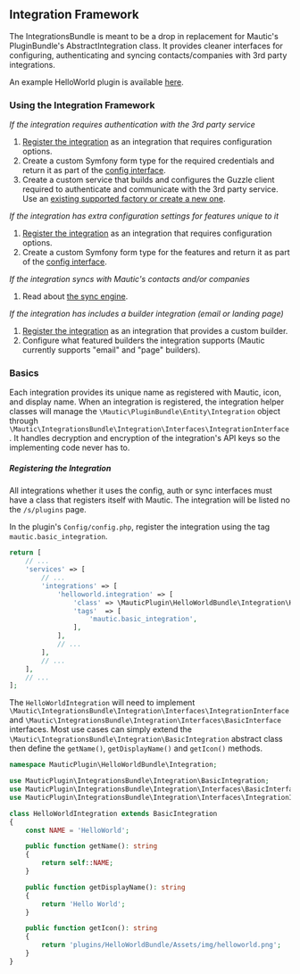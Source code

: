 ## Integration Framework

The IntegrationsBundle is meant to be a drop in replacement for Mautic's PluginBundle's AbstractIntegration class. It provides cleaner interfaces for configuring, authenticating and syncing contacts/companies with 3rd party integrations.

An example HelloWorld plugin is available [here](https://github.com/mautic/plugin-helloworld).

### Using the Integration Framework

*If the integration requires authentication with the 3rd party service*

1. [Register the integration](#registering-the-integration-for-authentication) as an integration that requires configuration options.
2. Create a custom Symfony form type for the required credentials and return it as part of the [config interface](#mauticpluginintegrationsbundleintegrationinterfacesconfigformauthinterface).
3. Create a custom service that builds and configures the Guzzle client required to authenticate and communicate with the 3rd party service. Use an [existing supported factory or create a new one](#authentication-providers).

*If the integration has extra configuration settings for features unique to it*

1. [Register the integration](#registering-the-integration-for-configuration) as an integration that requires configuration options.
2. Create a custom Symfony form type for the features and return it as part of the [config interface](#mauticpluginintegrationsbundleintegrationinterfacesconfigformfeaturesettingsinterface).

*If the integration syncs with Mautic's contacts and/or companies*

1. Read about [the sync engine](#integration-sync-engine).

*If the integration has includes a builder integration (email or landing page)*

1. [Register the integration](#registering-the-integration-for-builders) as an integration that provides a custom builder. 
2. Configure what featured builders the integration supports (Mautic currently supports "email" and "page" builders).

### Basics
Each integration provides its unique name as registered with Mautic, icon, and display name. When an integration is registered, the integration helper classes will manage the `\Mautic\PluginBundle\Entity\Integration` object through `\Mautic\IntegrationsBundle\Integration\Interfaces\IntegrationInterface`. It handles decryption and encryption of the integration's API keys so the implementing code never has to.

##### Registering the Integration
All integrations whether it uses the config, auth or sync interfaces must have a class that registers itself with Mautic. The integration will be listed no the `/s/plugins` page.

In the plugin's `Config/config.php`, register the integration using the tag `mautic.basic_integration`.

```php
return [
    // ...
    'services' => [
        // ...
        'integrations' => [
            'helloworld.integration' => [
                'class' => \MauticPlugin\HelloWorldBundle\Integration\HelloWorldIntegration::class,
                'tags'  => [
                    'mautic.basic_integration',
                ],
            ],
            // ...
        ],
        // ...
    ],
    // ...
];
```

The `HelloWorldIntegration` will need to implement `\Mautic\IntegrationsBundle\Integration\Interfaces\IntegrationInterface` and `\Mautic\IntegrationsBundle\Integration\Interfaces\BasicInterface` interfaces. Most use cases can simply extend the `\Mautic\IntegrationsBundle\Integration\BasicIntegration` abstract class then define the `getName()`, `getDisplayName()` and `getIcon()` methods.

```php
namespace MauticPlugin\HelloWorldBundle\Integration;

use MauticPlugin\IntegrationsBundle\Integration\BasicIntegration;
use MauticPlugin\IntegrationsBundle\Integration\Interfaces\BasicInterface;
use MauticPlugin\IntegrationsBundle\Integration\Interfaces\IntegrationInterface;

class HelloWorldIntegration extends BasicIntegration
{
    const NAME = 'HelloWorld';

    public function getName(): string
    {
        return self::NAME;
    }

    public function getDisplayName(): string
    {
        return 'Hello World';
    }

    public function getIcon(): string
    {
        return 'plugins/HelloWorldBundle/Assets/img/helloworld.png';
    }
}
```